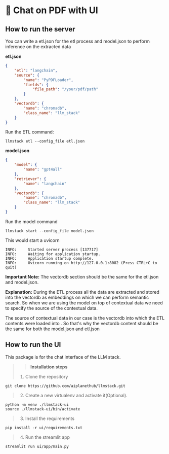 # 📜 Chat on PDF with UI

## How to run the server

You can write a etl.json for the etl process and model.json to perform inference on the extracted data

**etl.json**

```json
{
    "etl": "langchain",
    "source": {
        "name": "PyPDFLoader",
        "fields": {
            "file_path": "/your/pdf/path"
        }
    },
    "vectordb": {
        "name": "chromadb",
        "class_name": "llm_stack"
    }
}

```

Run the ETL command:

```
llmstack etl --config_file etl.json
```

**model.json**

```json
{
    "model": {
        "name": "gpt4all"
    },
    "retriever": {
        "name": "langchain"
    },
    "vectordb": {
        "name": "chromadb",
        "class_name": "llm_stack"
    }
}
```

Run the model command

```
llmstack start --config_file model.json
```

This would start a uvicorn

```
INFO:     Started server process [137717]
INFO:     Waiting for application startup.
INFO:     Application startup complete.
INFO:     Uvicorn running on http://127.0.0.1:8082 (Press CTRL+C to quit)
```

**Important Note:**  The vectordb section should be the same for the etl.json and model.json.&#x20;

**Explanation:** During the ETL process all the data are extracted and stored into the vectordb as embeddings on which we can perform semantic search. So when we are using the model on top of contextual data we need to specify the source of the contextual data.&#x20;

The source of contextual data in our case is the vectordb into which the ETL contents were loaded into . So that's why the vectordb content should be the same for both the model.json and etl.json

## **How to run the UI**

This package is for the chat interface of the LLM stack.

> > **Installation steps**
>
> 1. Clone the repository

```
git clone https://github.com/aiplanethub/llmstack.git
```

> 2. Create a new virtualenv and activate it(Optional).

```
python -m venv ./llmstack-ui
source ./llmstack-ui/bin/activate
```

> 3. Install the requirements

```
pip install -r ui/requirements.txt
```

> 4. Run the streamlit app

```
streamlit run ui/app/main.py
```

